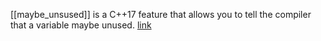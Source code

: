 \[\[maybe_unsused\]\] is a C++17 feature that allows you to tell the compiler that a variable maybe unused. [link](https://stackoverflow.com/questions/39745817/stdignore-for-ignoring-unused-variable)
